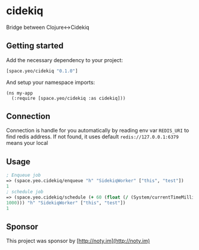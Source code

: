 # cidekiq

Bridge between Clojure<->Cidekiq

## Getting started

Add the necessary dependency to your project:

```clojure
[space.yeo/cidekiq "0.1.0"]
```

And setup your namespace imports:

```
(ns my-app
  (:require [space.yeo/cidekiq :as cidekiq]))
```

## Connection

Connection is handle for you automatically by reading env var
`REDIS_URI` to find redis address. If not found, it uses default
`redis://127.0.0.1:6379` means your local

## Usage

```clojure
; Enqueue job
=> (space.yeo.cidekiq/enqueue "h" "SidekiqWorker" ["this", "test"])
1
; schedule job
=> (space.yeo.cidekiq/schedule (+ 60 (float (/ (System/currentTimeMillis)
1000))) "h" "SidekiqWorker" ["this", "test"])
1
```

## Sponsor

This project was sponsor by [http://noty.im](http://noty.im)
